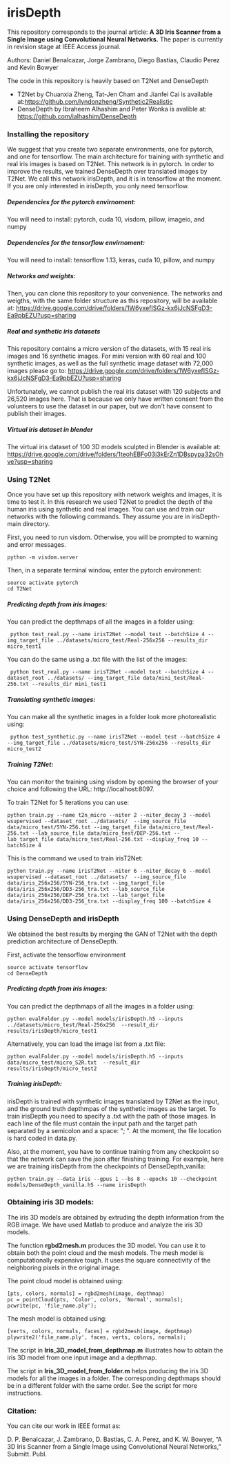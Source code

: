 # irisDepth
This repository corresponds to the journal article:
**A 3D Iris Scanner from a Single Image using Convolutional Neural Networks.**
The paper is currently in revision stage at IEEE Access journal.

Authors: Daniel Benalcazar, Jorge Zambrano, Diego Bastias, Claudio Perez and Kevin Bowyer

The code in this repository is heavily based on T2Net and DenseDepth
  - T2Net by Chuanxia Zheng, Tat-Jen Cham and Jianfei Cai is available at:https://github.com/lyndonzheng/Synthetic2Realistic
  - DenseDepth by Ibraheem Alhashim and Peter Wonka is avalible at: https://github.com/ialhashim/DenseDepth

### Installing the repository
We suggest that you create two separate environments, one for pytorch, and one for tensorflow. The main architecture for training with synthetic and real iris images is based on T2Net. This network is in pytorch. In order to improve the results, we trained DenseDepth over translated images by T2Net. We call this network irisDepth, and it is in tensorflow at the moment. If you are only interested in irisDepth, you only need tensorflow.

##### Dependencies for the pytorch envirnoment:
You will need to install: pytorch, cuda 10, visdom, pillow, imageio, and numpy  

##### Dependencies for the tensorflow envirnoment:
You will need to install: tensorflow 1.13, keras, cuda 10, pillow, and numpy  

##### Networks and weights:
Then, you can clone this repository to your convenience. The networks and weigths, with the same folder structure as this repository, will be available at:
https://drive.google.com/drive/folders/1W6yxefISGz-kx6jJcNSFgD3-Ea9pbEZU?usp=sharing

##### Real and synthetic iris datasets
This repository contains a micro version of the datasets, with 15 real iris images and 16 synthetic images. For mini version with 60 real and 100 synthetic images, as well as the full synthetic image dataset with 72,000 images please go to:
https://drive.google.com/drive/folders/1W6yxefISGz-kx6jJcNSFgD3-Ea9pbEZU?usp=sharing

Unfortunately, we cannot publish the real iris dataset with 120 subjects and 26,520 images here. That is because we only have written consent from the volunteers to use the dataset in our paper, but we don't have consent to publish their images.  

##### Virtual iris dataset in blender
The virtual iris dataset of 100 3D models sculpted in Blender is available at:
https://drive.google.com/drive/folders/1teohEBFo03j3kErZn1DBspypa32sOhve?usp=sharing


### Using T2Net
Once you have set up this repository with network weights and images, it is time to test it. In this research we used T2Net to predict the depth of the human iris using synthetic and real images. You can use and train our networks with the following commands. They assume you are in irisDepth-main directory.

First, you need to run visdom. Otherwise, you will be prompted to warning and error messages.
```
python -m visdom.server
```
Then, in a separate terminal window, enter the pytorch environment:
```
source activate pytorch
cd T2Net
```

##### Predicting depth from iris images:
You can predict the depthmaps of all the images in a folder using:  
```
 python test_real.py --name irisT2Net --model test --batchSize 4 --img_target_file ../datasets/micro_test/Real-256x256 --results_dir micro_test1
```
You can do the same using a .txt file with the list of the images:  
```
 python test_real.py --name irisT2Net --model test --batchSize 4 --dataset_root ../datasets/ --img_target_file data/mini_test/Real-256.txt --results_dir mini_test1
```

##### Translating synthetic images:
You can make all the synthetic images in a folder look more photorealistic using:  
```
 python test_synthetic.py --name irisT2Net --model test --batchSize 4 --img_target_file ../datasets/micro_test/SYN-256x256 --results_dir micro_test2
```

##### Training T2Net:
You can monitor the training using visdom by opening the browser of your choice and following the URL: http://localhost:8097.

To train T2Net for 5 iterations you can use:
```
python train.py --name t2n_micro --niter 2 --niter_decay 3 --model wsupervised --dataset_root ../datasets/  --img_source_file data/micro_test/SYN-256.txt --img_target_file data/micro_test/Real-256.txt --lab_source_file data/micro_test/DEP-256.txt --lab_target_file data/micro_test/Real-256.txt --display_freq 10 --batchSize 4
```

This is the command we used to train irisT2Net:
```
python train.py --name irisT2Net --niter 6 --niter_decay 6 --model wsupervised --dataset_root ../datasets/  --img_source_file data/iris_256x256/SYN-256_tra.txt --img_target_file data/iris_256x256/DD3-256_tra.txt --lab_source_file data/iris_256x256/DEP-256_tra.txt --lab_target_file data/iris_256x256/DD3-256_tra.txt --display_freq 100 --batchSize 4
```


### Using DenseDepth and irisDepth
We obtained the best results by merging the GAN of T2Net with the depth prediction architecture of DenseDepth.

First, activate the tensorflow environment
```
source activate tensorflow
cd DenseDepth
```

##### Predicting depth from iris images:
You can predict the depthmaps of all the images in a folder using:  
```
python evalFolder.py --model models/irisDepth.h5 --inputs ../datasets/micro_test/Real-256x256  --result_dir results/irisDepth/micro_test1
```

Alternatively, you can load the image list from a .txt file:
```
python evalFolder.py --model models/irisDepth.h5 --inputs data/micro_test/micro_S2R.txt  --result_dir results/irisDepth/micro_test2
```

##### Training irisDepth:
irisDepth is trained with synthetic images translated by T2Net as the input, and the ground truth depthmpas of the synthetic images as the target. To train irisDepth you need to specify a .txt with the path of those images. In each line of the file must contain the input path and the target path separated by a semicolon and a space: "; ". At the moment, the file location is hard coded in data.py.

Also, at the moment, you have to continue training from any checkpoint so that the network can save the json after finishing training. For example, here we are training irisDepth from the checkpoints of DenseDepth_vanilla:  
```
python train.py --data iris --gpus 1 --bs 8 --epochs 10 --checkpoint models/DenseDepth_vanilla.h5 --name irisDepth
```


### Obtaining iris 3D models:
The iris 3D models are obtained by extruding the depth information from the RGB image. We have used Matlab to produce and analyze the iris 3D models.


The function **rgbd2mesh.m** produces the 3D model. You can use it to obtain both the point cloud and the mesh models. The mesh model is computationally expensive tough. It uses the square connectivity of the neighboring pixels in the original image.

The point cloud model is obtained using:
```
[pts, colors, normals] = rgbd2mesh(image, depthmap)
pc = pointCloud(pts, 'Color', colors, 'Normal', normals);
pcwrite(pc, 'file_name.ply');
```

The mesh model is obtained using:
```
[verts, colors, normals, faces] = rgbd2mesh(image, depthmap)
plywrite2('file_name.ply', faces, verts, colors, normals);
```

The script in **Iris_3D_model_from_depthmap.m** illustrates how to obtain the iris 3D model from one input image and a depthmap.

The script in **Iris_3D_model_from_folder.m** helps producing the iris 3D models for all the images in a folder. The corresponding depthmaps should be in a different folder with the same order. See the script for more instructions.


### Citation:
You can cite our work in IEEE format as:

D. P. Benalcazar, J. Zambrano, D. Bastias, C. A. Perez, and K. W. Bowyer, “A 3D Iris Scanner from a Single Image using Convolutional Neural Networks,” Submitt. Publ.
